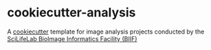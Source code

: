 # cookiecutter-analysis

A [cookiecutter](https://github.com/cookiecutter/cookiecutter) template for image analysis projects conducted by the [SciLifeLab BioImage Informatics Facility (BIIF)](https://www.scilifelab.se/units/bioimage-informatics/)
